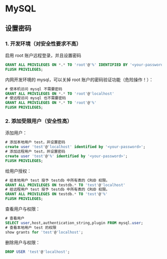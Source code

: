 # MySQL

## 设置密码

### 1. 开发环境（对安全性要求不高）

启用 root 账户远程登录，并且设置密码
```sql
GRANT ALL PRIVILEGES ON *.* TO 'root'@'%' IDENTIFIED BY '<your-password>';
FLUSH PRIVILEGES;
```

内网开发环境的 mysql，可以关掉 root 账户的密码验证功能（危险操作！）：

```sql
# 使本机访问 mysql 不需要密码
GRANT ALL PRIVILEGES ON *.* TO 'root'@'localhost'
# 使远程访问 mysql 也不需要密码
GRANT ALL PRIVILEGES ON *.* TO 'root'@'%' 
FLUSH PRIVILEGES;
```

### 2. 添加受限用户（安全性高）

添加用户：
```sql
# 添加本地用户 test，并设置密码
create user 'test'@'localhost' identified by '<your-password>';
# 添加远程用户 test，并设置密码
create user 'test'@'%' identified by '<your-password>';
FLUSH PRIVILEGES;
```

给用户授权：

```sql
# 给本地用户 test 授予 testdb 中所有表的 CRUD 权限。
GRANT ALL PRIVILEGES ON testdb.* TO 'test'@'localhost'
# 给远程用户 test 授予 testdb 中所有表的 CRUD 权限。
GRANT ALL PRIVILEGES ON testdb.* TO 'test'@'%'
FLUSH PRIVILEGES;
```

查看用户与权限：

```sql
# 查看用户
SELECT user,host,authentication_string,plugin FROM mysql.user;
# 查看本地用户 test 的权限
show grants for 'test'@'localhost'; 
```

删除用户与权限：

```sql
DROP USER 'test'@'localhost';
```
